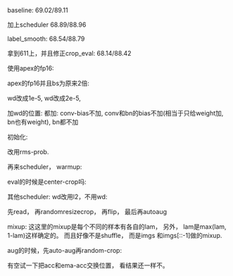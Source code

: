 
baseline: 
69.02/89.11

加上scheduler
68.89/88.96

label_smooth: 
68.54/88.79

拿到611上，并且修正crop_eval:
68.14/88.42

使用apex的fp16: 

apex的fp16并且bs为原来2倍: 

wd改成1e-5,
wd改成2e-5,

加wd的位置: 都加: conv-bias不加, conv和bn的bias不加(相当于只给weight加, bn也有weight), bn都不加

初始化: 

改用rms-prob.

再来scheduler， 
warmup: 

eval的时候是center-crop吗: 

其他scheduler: 
wd改用l2，不用wd: 

先read， 再randomresizecrop， 再flip， 最后再autoaug

mixup: 这这里的mixup是每个不同的样本有各自的lam， 另外， lam是max(lam, 1-lam)这样确定的。 
而且好像不是shuffle， 而是imgs 和imgs[::-1]做的mixup. 

aug的时候，先auto-aug再random-crop: 

有空试一下把acc和ema-acc交换位置， 看结果还一样不。

